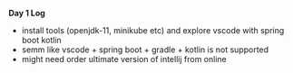 **Day 1 Log**
- install tools (openjdk-11, minikube etc) and explore vscode with spring boot kotlin
- semm like vscode + spring boot + gradle + kotlin is not supported
- might need order ultimate version of intellij from online